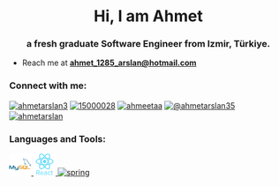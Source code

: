 <h1 align="center">Hi, I am Ahmet</h1>
<h3 align="center">a fresh graduate Software Engineer from Izmir, Türkiye.</h3>

- Reach me at **ahmet_1285_arslan@hotmail.com**

<h3 align="left">Connect with me:</h3>
<p align="left">
<a href="https://linkedin.com/in/ahmetarslan3" target="blank"><img align="center" src="https://raw.githubusercontent.com/rahuldkjain/github-profile-readme-generator/master/src/images/icons/Social/linked-in-alt.svg" alt="ahmetarslan3" height="30" width="40" /></a>
<a href="https://stackoverflow.com/users/15000028" target="blank"><img align="center" src="https://raw.githubusercontent.com/rahuldkjain/github-profile-readme-generator/master/src/images/icons/Social/stack-overflow.svg" alt="15000028" height="30" width="40" /></a>
<a href="https://instagram.com/ahmeetaa" target="blank"><img align="center" src="https://raw.githubusercontent.com/rahuldkjain/github-profile-readme-generator/master/src/images/icons/Social/instagram.svg" alt="ahmeetaa" height="30" width="40" /></a>
<a href="https://medium.com/@ahmetarslan35" target="blank"><img align="center" src="https://raw.githubusercontent.com/rahuldkjain/github-profile-readme-generator/master/src/images/icons/Social/medium.svg" alt="@ahmetarslan35" height="30" width="40" /></a>
<a href="https://www.leetcode.com/ahmetarslan" target="blank"><img align="center" src="https://raw.githubusercontent.com/rahuldkjain/github-profile-readme-generator/master/src/images/icons/Social/leet-code.svg" alt="ahmetarslan" height="30" width="40" /></a>
</p>

<h3 align="left">Languages and Tools:</h3>
<p align="left"> <a href="https://www.mysql.com/" target="_blank" rel="noreferrer"> <img src="https://raw.githubusercontent.com/devicons/devicon/master/icons/mysql/mysql-original-wordmark.svg" alt="mysql" width="40" height="40"/> </a> <a href="https://reactjs.org/" target="_blank" rel="noreferrer"> <img src="https://raw.githubusercontent.com/devicons/devicon/master/icons/react/react-original-wordmark.svg" alt="react" width="40" height="40"/> </a> <a href="https://spring.io/" target="_blank" rel="noreferrer"> <img src="https://www.vectorlogo.zone/logos/springio/springio-icon.svg" alt="spring" width="40" height="40"/> </a> </p>

